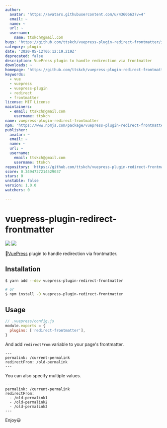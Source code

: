 ```yaml
---
author:
  avatar: 'https://avatars.githubusercontent.com/u/4360663?v=4'
  email: ~
  name: ~
  url: ~
  username:
    name: ttskch@gmail.com
bugs: 'https://github.com/ttskch/vuepress-plugin-redirect-frontmatter/issues'
category: plugin
date: '2020-05-12T05:12:19.219Z'
deprecated: false
description: VuePress plugin to handle redirection via frontmatter
downloads: ~
homepage: 'https://github.com/ttskch/vuepress-plugin-redirect-frontmatter#readme'
keywords:
  - vue
  - vuepress
  - vuepress-plugin
  - redirect
  - frontmatter
license: MIT License
maintainers:
  - email: ttskch@gmail.com
    username: ttskch
name: vuepress-plugin-redirect-frontmatter
npm: 'https://www.npmjs.com/package/vuepress-plugin-redirect-frontmatter'
publisher:
  avatar: ~
  email: ~
  name: ~
  url: ~
  username:
    email: ttskch@gmail.com
    username: ttskch
repository: 'https://github.com/ttskch/vuepress-plugin-redirect-frontmatter'
score: 0.3494727214529037
stars: 0
unstable: false
version: 1.0.0
watchers: 0

---
```


# vuepress-plugin-redirect-frontmatter

[![](https://img.shields.io/npm/v/vuepress-plugin-redirect-frontmatter?style=flat-square)](https://www.npmjs.com/package/vuepress-plugin-redirect-frontmatter)
[![](https://img.shields.io/npm/dm/vuepress-plugin-redirect-frontmatter?style=flat-square)](https://www.npmjs.com/package/vuepress-plugin-redirect-frontmatter)

🎉[VuePress](https://vuepress.vuejs.org/) plugin to handle redirection via frontmatter.

## Installation

```bash
$ yarn add --dev vuepress-plugin-redirect-frontmatter

# or
$ npm install -D vuepress-plugin-redirect-frontmatter
```

## Usage

```js
// .vuepress/config.js
module.exports = {
  plugins: ['redirect-frontmatter'],
}
```

And add `redirectFrom` variable to your page's frontmatter.

```
---
permalink: /current-permalink
redirectFrom: /old-permalink
---
```

You can also specify multiple values.

```
---
permalink: /current-permalink
redirectFrom:
  - /old-permalink1
  - /old-permalink2
  - /old-permalink3
---
```

Enjoy😃

